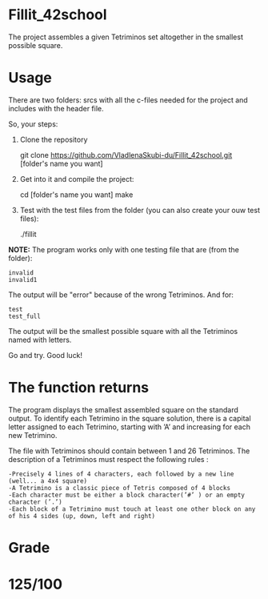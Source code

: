 # Fillit_42school
The project assembles a given Tetriminos set altogether in the smallest possible square.

# Usage
There are two folders: srcs with all the c-files needed for the project and includes with the header file.

So, your steps:
1) Clone the repository

	git clone https://github.com/VladlenaSkubi-du/Fillit_42school.git [folder's name you want] 

2) Get into it and compile the project:

	cd [folder's name you want]
	make

3) Test with the test files from the folder (you can also create your ouw test files):

	./fillit 

**NOTE:** The program works only with one testing file that are (from the folder):

	invalid
	invalid1 

The output will be "error" because of the wrong Tetriminos. And for:

	test
	test_full

The output will be the smallest possible square with all the Tetriminos named with letters.

Go and try. Good luck!

# The function returns
The program displays the smallest assembled square on the standard output. To identify each Tetrimino in the square solution, there is a capital letter assigned to each Tetrimino, starting with ’A’ and increasing for each new Tetrimino. 

The file with Tetriminos should contain between 1 and 26 Tetriminos. The description of a Tetriminos must respect the following rules :

	-Precisely 4 lines of 4 characters, each followed by a new line (well... a 4x4 square)
	-A Tetrimino is a classic piece of Tetris composed of 4 blocks
	-Each character must be either a block character(’#’ ) or an empty character (’.’)
	-Each block of a Tetrimino must touch at least one other block on any of his 4 sides (up, down, left and right)


# Grade
# 125/100
